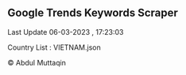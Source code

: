 

## Google Trends Keywords Scraper 
 
Last Update 06-03-2023 , 17:23:03

Country List :
VIETNAM.json



© Abdul Muttaqin 
